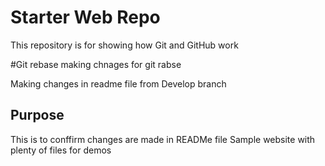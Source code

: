# Starter Web Repo

This repository is for showing how Git and GitHub work

#Git rebase 
making chnages for git rabse

Making changes in readme file from Develop branch
## Purpose


This is to conffirm changes are made in READMe file
Sample website with plenty of files for demos
